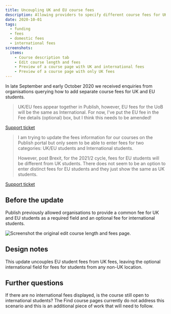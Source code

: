 ```yaml
---
title: Uncoupling UK and EU course fees
description: Allowing providers to specify different course fees for UK and EU/international students
date: 2020-10-01
tags:
  - funding
  - fees
  - domestic fees
  - international fees
screenshots:
  items:
    - Course description tab
    - Edit course length and fees
    - Preview of a course page with UK and international fees
    - Preview of a course page with only UK fees
---
```


In late September and early October 2020 we received enquiries from organisations querying how to add separate course fees for UK and EU students.

> UK/EU fees appear together in Publish, however, EU fees for the UoB will be the same as International. For now, I've put the EU fee in the Fee details (optional) box, but I think this needs to be amended!

[Support ticket](https://becomingateacher.zendesk.com/agent/tickets/9381)

> I am trying to update the fees information for our courses on the Publish portal but only seem to be able to enter fees for two categories: UK/EU students and International students.
>
> However, post Brexit, for the 2021/2 cycle, fees for EU students will be different from UK students. There does not seem to be an option to enter distinct fees for EU students and they just show the same as UK students.

[Support ticket](https://becomingateacher.zendesk.com/agent/tickets/9380)

## Before the update

Publish previously allowed organisations to provide a common fee for UK and EU students as a required field and an optional fee for international students.

![Screenshot the original edit course length and fees page.](/publish-teacher-training-courses/uncoupling-UK-and-EU-course-fees/original-edit-course-fees.png)

## Design notes

This update uncouples EU student fees from UK fees, leaving the optional international field for fees for students from any non-UK location.

## Further questions

If there are no international fees displayed, is the course still open to international students? The Find course pages currently do not address this scenario and this is an additional piece of work that will need to follow.
